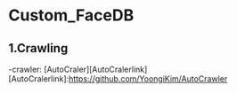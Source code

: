 # Custom_FaceDB

## 1.Crawling
-crawler: [AutoCraler][AutoCralerlink]
[AutoCralerlink]:https://github.com/YoongiKim/AutoCrawler
